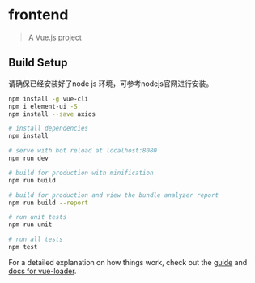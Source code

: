 # frontend

> A Vue.js project

## Build Setup

请确保已经安装好了node js 环境，可参考nodejs官网进行安装。

``` bash
npm install -g vue-cli
npm i element-ui -S
npm install --save axios

# install dependencies
npm install

# serve with hot reload at localhost:8080
npm run dev

# build for production with minification
npm run build

# build for production and view the bundle analyzer report
npm run build --report

# run unit tests
npm run unit

# run all tests
npm test
```

For a detailed explanation on how things work, check out the [guide](http://vuejs-templates.github.io/webpack/) and [docs for vue-loader](http://vuejs.github.io/vue-loader).
